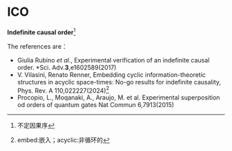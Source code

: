 # ICO
**Indefinite causal order**[^1]

The references are：<br>
+ Giulia Rubino *et al.*, Experimental verification of an indefinite causal order. *Sci. Adv.**3**,e1602589(2017)
+ V. Vilasini, Renato Renner, Embedding cyclic information-theoretic structures in acyclic space-times: No-go results for indefinite causality, Phys. Rev. A 110,022227(2024)[^2]
+ Procopio, L., Moqanaki, A., Araujo, M. et al. Experimental superposition od orders of quantum gates Nat Commun 6,7913(2015)

[^1]:不定因果序
[^2]:embed:嵌入；acyclic:非循环的
